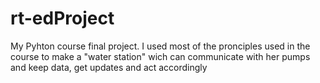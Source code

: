 # rt-edProject
My Pyhton course final project. I used most of the pronciples used in the course to make a "water station" wich can communicate with her pumps and keep data, get updates and act accordingly
